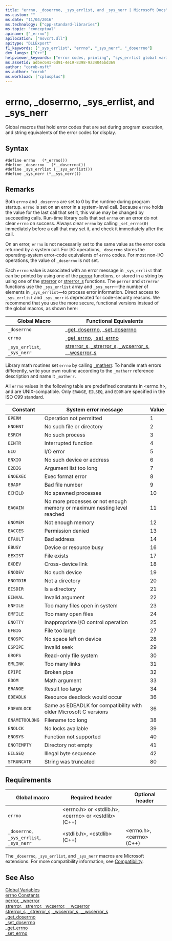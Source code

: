 ```yaml
---
title: "errno, _doserrno, _sys_errlist, and _sys_nerr | Microsoft Docs"
ms.custom: ""
ms.date: "11/04/2016"
ms.technology: ["cpp-standard-libraries"]
ms.topic: "conceptual"
apiname: ["_errno"]
apilocation: ["msvcrt.dll"]
apitype: "DLLExport"
f1_keywords: ["_sys_errlist", "errno", "_sys_nerr", "_doserrno"]
dev_langs: ["C++"]
helpviewer_keywords: ["error codes, printing", "sys_errlist global variable", "doserrno global variable", "errno global variable", "_doserrno global variable", "_sys_errlist global variable", "_sys_nerr global variable", "sys_nerr global variable"]
ms.assetid: adbec641-6d91-4e19-8398-9a34046bd369
author: "corob-msft"
ms.author: "corob"
ms.workload: ["cplusplus"]
---
```

# errno, _doserrno, _sys_errlist, and _sys_nerr
Global macros that hold error codes that are set during program execution, and string equivalents of the error codes for display.  
  
## Syntax  
  
```  
#define errno   (*_errno())  
#define _doserrno   (*__doserrno())  
#define _sys_errlist (__sys_errlist())  
#define _sys_nerr (*__sys_nerr())  
```  
  
## Remarks  
 Both `errno` and `_doserrno` are set to 0 by the runtime during program startup. `errno` is set on an error in a system-level call. Because `errno` holds the value for the last call that set it, this value may be changed by succeeding calls. Run-time library calls that set `errno` on an error do not clear `errno` on success. Always clear `errno` by calling `_set_errno(0)` immediately before a call that may set it, and check it immediately after the call.  
  
 On an error, `errno` is not necessarily set to the same value as the error code returned by a system call. For I/O operations, `_doserrno` stores the operating-system error-code equivalents of `errno` codes. For most non-I/O operations, the value of `_doserrno` is not set.  
  
 Each `errno` value is associated with an error message in `_sys_errlist` that can be printed by using one of the [perror](../c-runtime-library/reference/perror-wperror.md) functions, or stored in a string by using one of the [strerror](../c-runtime-library/reference/strerror-strerror-wcserror-wcserror.md) or [strerror_s](../c-runtime-library/reference/strerror-s-strerror-s-wcserror-s-wcserror-s.md) functions. The `perror` and `strerror` functions use the `_sys_errlist` array and `_sys_nerr`—the number of elements in `_sys_errlist`—to process error information. Direct access to `_sys_errlist` and `_sys_nerr` is deprecated for code-security reasons. We recommend that you use the more secure, functional versions instead of the global macros, as shown here:  
  
|Global Macro|Functional Equivalents|  
|------------------|----------------------------|  
|`_doserrno`|[_get_doserrno](../c-runtime-library/reference/get-doserrno.md), [_set_doserrno](../c-runtime-library/reference/set-doserrno.md)|  
|`errno`|[_get_errno](../c-runtime-library/reference/get-errno.md), [_set_errno](../c-runtime-library/reference/set-errno.md)|  
|`_sys_errlist`, `_sys_nerr`|[strerror_s, _strerror_s, _wcserror_s, \__wcserror_s](../c-runtime-library/reference/strerror-s-strerror-s-wcserror-s-wcserror-s.md)|  
  
 Library math routines set `errno` by calling [_matherr](../c-runtime-library/reference/matherr.md). To handle math errors differently, write your own routine according to the `_matherr` reference description and name it `_matherr`.  
  
 All `errno` values in the following table are predefined constants in \<errno.h>, and are UNIX-compatible. Only `ERANGE`, `EILSEQ`, and `EDOM` are specified in the ISO C99 standard.  
  
|Constant|System error message|Value|  
|--------------|--------------------------|-----------|  
|`EPERM`|Operation not permitted|1|  
|`ENOENT`|No such file or directory|2|  
|`ESRCH`|No such process|3|  
|`EINTR`|Interrupted function|4|  
|`EIO`|I/O error|5|  
|`ENXIO`|No such device or address|6|  
|`E2BIG`|Argument list too long|7|  
|`ENOEXEC`|Exec format error|8|  
|`EBADF`|Bad file number|9|  
|`ECHILD`|No spawned processes|10|  
|`EAGAIN`|No more processes or not enough memory or maximum nesting level reached|11|  
|`ENOMEM`|Not enough memory|12|  
|`EACCES`|Permission denied|13|  
|`EFAULT`|Bad address|14|  
|`EBUSY`|Device or resource busy|16|  
|`EEXIST`|File exists|17|  
|`EXDEV`|Cross-device link|18|  
|`ENODEV`|No such device|19|  
|`ENOTDIR`|Not a directory|20|  
|`EISDIR`|Is a directory|21|  
|`EINVAL`|Invalid argument|22|  
|`ENFILE`|Too many files open in system|23|  
|`EMFILE`|Too many open files|24|  
|`ENOTTY`|Inappropriate I/O control operation|25|  
|`EFBIG`|File too large|27|  
|`ENOSPC`|No space left on device|28|  
|`ESPIPE`|Invalid seek|29|  
|`EROFS`|Read-only file system|30|  
|`EMLINK`|Too many links|31|  
|`EPIPE`|Broken pipe|32|  
|`EDOM`|Math argument|33|  
|`ERANGE`|Result too large|34|  
|`EDEADLK`|Resource deadlock would occur|36|  
|`EDEADLOCK`|Same as EDEADLK for compatibility with older Microsoft C versions|36|  
|`ENAMETOOLONG`|Filename too long|38|  
|`ENOLCK`|No locks available|39|  
|`ENOSYS`|Function not supported|40|  
|`ENOTEMPTY`|Directory not empty|41|  
|`EILSEQ`|Illegal byte sequence|42|  
|`STRUNCATE`|String was truncated|80|  
  
## Requirements  
  
|Global macro|Required header|Optional header|  
|------------------|---------------------|---------------------|  
|`errno`|\<errno.h> or \<stdlib.h>, \<cerrno> or \<cstdlib> (C++)||  
|`_doserrno`, `_sys_errlist`, `_sys_nerr`|\<stdlib.h>, \<cstdlib> (C++)|\<errno.h>, \<cerrno> (C++)|  
  
 The `_doserrno`, `_sys_errlist`, and `_sys_nerr` macros are Microsoft extensions. For more compatibility information, see [Compatibility](../c-runtime-library/compatibility.md).  
  
## See Also  
 [Global Variables](../c-runtime-library/global-variables.md)   
 [errno Constants](../c-runtime-library/errno-constants.md)   
 [perror, _wperror](../c-runtime-library/reference/perror-wperror.md)   
 [strerror, _strerror, _wcserror, \__wcserror](../c-runtime-library/reference/strerror-strerror-wcserror-wcserror.md)   
 [strerror_s, _strerror_s, _wcserror_s, \__wcserror_s](../c-runtime-library/reference/strerror-s-strerror-s-wcserror-s-wcserror-s.md)   
 [_get_doserrno](../c-runtime-library/reference/get-doserrno.md)   
 [_set_doserrno](../c-runtime-library/reference/set-doserrno.md)   
 [_get_errno](../c-runtime-library/reference/get-errno.md)   
 [_set_errno](../c-runtime-library/reference/set-errno.md)